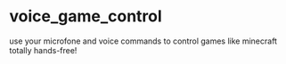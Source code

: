 # voice_game_control
use your microfone and voice commands to control games like minecraft totally hands-free!
